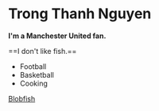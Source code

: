 # Trong Thanh Nguyen

**I'm a Manchester United fan.**

==I don't like fish.==

- Football
- Basketball
- Cooking

[Blobfish](https://en.wikipedia.org/wiki/Psychrolutes_marcidus)
